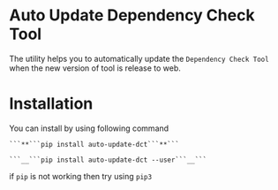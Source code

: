 # Auto Update Dependency Check Tool
The utility helps you to automatically update the `Dependency Check Tool` when the new version of tool is release to web.

# Installation
You can install by using following command
```
```**```pip install auto-update-dct```**``` 

```__```pip install auto-update-dct --user```__```
```
if `pip` is not working then try using `pip3`

